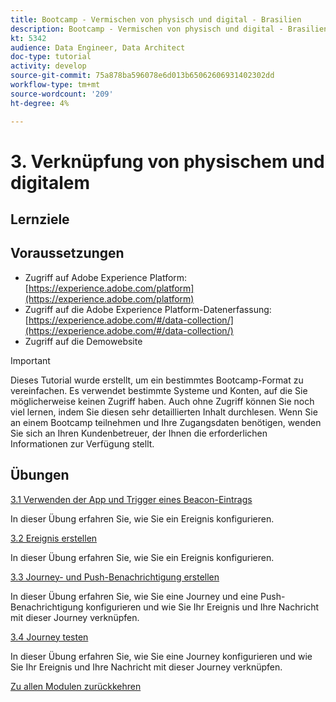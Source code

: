 ```yaml
---
title: Bootcamp - Vermischen von physisch und digital - Brasilien
description: Bootcamp - Vermischen von physisch und digital - Brasilien
kt: 5342
audience: Data Engineer, Data Architect
doc-type: tutorial
activity: develop
source-git-commit: 75a878ba596078e6d013b65062606931402302dd
workflow-type: tm+mt
source-wordcount: '209'
ht-degree: 4%

---
```


# 3. Verknüpfung von physischem und digitalem

## Lernziele

## Voraussetzungen

- Zugriff auf Adobe Experience Platform: [https://experience.adobe.com/platform](https://experience.adobe.com/platform)
- Zugriff auf die Adobe Experience Platform-Datenerfassung: [https://experience.adobe.com/#/data-collection/](https://experience.adobe.com/#/data-collection/)
- Zugriff auf die Demowebsite

>[!IMPORTANT]
>
>Dieses Tutorial wurde erstellt, um ein bestimmtes Bootcamp-Format zu vereinfachen. Es verwendet bestimmte Systeme und Konten, auf die Sie möglicherweise keinen Zugriff haben. Auch ohne Zugriff können Sie noch viel lernen, indem Sie diesen sehr detaillierten Inhalt durchlesen. Wenn Sie an einem Bootcamp teilnehmen und Ihre Zugangsdaten benötigen, wenden Sie sich an Ihren Kundenbetreuer, der Ihnen die erforderlichen Informationen zur Verfügung stellt.

## Übungen

[3.1 Verwenden der App und Trigger eines Beacon-Eintrags](./ex1.md)

In dieser Übung erfahren Sie, wie Sie ein Ereignis konfigurieren.

[3.2 Ereignis erstellen](./ex2.md)

In dieser Übung erfahren Sie, wie Sie ein Ereignis konfigurieren.

[3.3 Journey- und Push-Benachrichtigung erstellen](./ex3.md)

In dieser Übung erfahren Sie, wie Sie eine Journey und eine Push-Benachrichtigung konfigurieren und wie Sie Ihr Ereignis und Ihre Nachricht mit dieser Journey verknüpfen.

[3.4 Journey testen](./ex4.md)

In dieser Übung erfahren Sie, wie Sie eine Journey konfigurieren und wie Sie Ihr Ereignis und Ihre Nachricht mit dieser Journey verknüpfen.

[Zu allen Modulen zurückkehren](../../overview.md)
